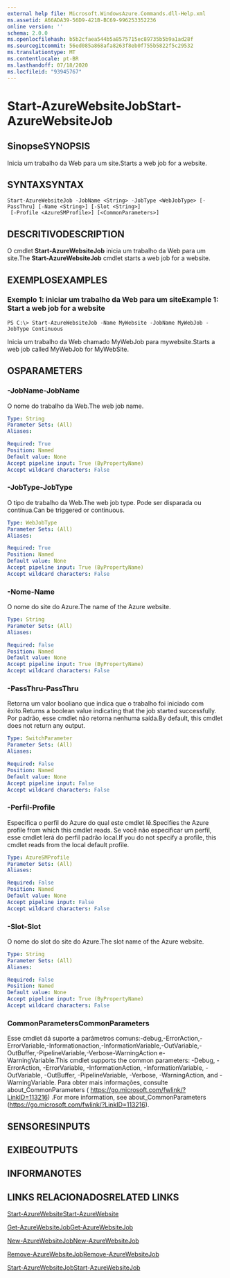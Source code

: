 ```yaml
---
external help file: Microsoft.WindowsAzure.Commands.dll-Help.xml
ms.assetid: A66ADA39-56D9-421B-BC69-996253352236
online version: ''
schema: 2.0.0
ms.openlocfilehash: b5b2cfaea544b5a8575715ec89735b5b9a1ad28f
ms.sourcegitcommit: 56ed085a868afa8263f8eb0f755b5822f5c29532
ms.translationtype: MT
ms.contentlocale: pt-BR
ms.lasthandoff: 07/18/2020
ms.locfileid: "93945767"
---
```

# <span data-ttu-id="e4d37-101">Start-AzureWebsiteJob</span><span class="sxs-lookup"><span data-stu-id="e4d37-101">Start-AzureWebsiteJob</span></span>

## <span data-ttu-id="e4d37-102">Sinopse</span><span class="sxs-lookup"><span data-stu-id="e4d37-102">SYNOPSIS</span></span>
<span data-ttu-id="e4d37-103">Inicia um trabalho da Web para um site.</span><span class="sxs-lookup"><span data-stu-id="e4d37-103">Starts a web job for a website.</span></span>

## <span data-ttu-id="e4d37-104">SYNTAX</span><span class="sxs-lookup"><span data-stu-id="e4d37-104">SYNTAX</span></span>

```
Start-AzureWebsiteJob -JobName <String> -JobType <WebJobType> [-PassThru] [-Name <String>] [-Slot <String>]
 [-Profile <AzureSMProfile>] [<CommonParameters>]
```

## <span data-ttu-id="e4d37-105">DESCRITIVO</span><span class="sxs-lookup"><span data-stu-id="e4d37-105">DESCRIPTION</span></span>
<span data-ttu-id="e4d37-106">O cmdlet **Start-AzureWebsiteJob** inicia um trabalho da Web para um site.</span><span class="sxs-lookup"><span data-stu-id="e4d37-106">The **Start-AzureWebsiteJob** cmdlet starts a web job for a website.</span></span>

## <span data-ttu-id="e4d37-107">EXEMPLOS</span><span class="sxs-lookup"><span data-stu-id="e4d37-107">EXAMPLES</span></span>

### <span data-ttu-id="e4d37-108">Exemplo 1: iniciar um trabalho da Web para um site</span><span class="sxs-lookup"><span data-stu-id="e4d37-108">Example 1: Start a web job for a website</span></span>
```
PS C:\> Start-AzureWebsiteJob -Name MyWebsite -JobName MyWebJob -JobType Continuous
```

<span data-ttu-id="e4d37-109">Inicia um trabalho da Web chamado MyWebJob para mywebsite.</span><span class="sxs-lookup"><span data-stu-id="e4d37-109">Starts a web job called MyWebJob for MyWebSite.</span></span>

## <span data-ttu-id="e4d37-110">OS</span><span class="sxs-lookup"><span data-stu-id="e4d37-110">PARAMETERS</span></span>

### <span data-ttu-id="e4d37-111">-JobName</span><span class="sxs-lookup"><span data-stu-id="e4d37-111">-JobName</span></span>
<span data-ttu-id="e4d37-112">O nome do trabalho da Web.</span><span class="sxs-lookup"><span data-stu-id="e4d37-112">The web job name.</span></span>

```yaml
Type: String
Parameter Sets: (All)
Aliases: 

Required: True
Position: Named
Default value: None
Accept pipeline input: True (ByPropertyName)
Accept wildcard characters: False
```

### <span data-ttu-id="e4d37-113">-JobType</span><span class="sxs-lookup"><span data-stu-id="e4d37-113">-JobType</span></span>
<span data-ttu-id="e4d37-114">O tipo de trabalho da Web.</span><span class="sxs-lookup"><span data-stu-id="e4d37-114">The web job type.</span></span>
<span data-ttu-id="e4d37-115">Pode ser disparada ou contínua.</span><span class="sxs-lookup"><span data-stu-id="e4d37-115">Can be triggered or continuous.</span></span>

```yaml
Type: WebJobType
Parameter Sets: (All)
Aliases: 

Required: True
Position: Named
Default value: None
Accept pipeline input: True (ByPropertyName)
Accept wildcard characters: False
```

### <span data-ttu-id="e4d37-116">-Nome</span><span class="sxs-lookup"><span data-stu-id="e4d37-116">-Name</span></span>
<span data-ttu-id="e4d37-117">O nome do site do Azure.</span><span class="sxs-lookup"><span data-stu-id="e4d37-117">The name of the Azure website.</span></span>

```yaml
Type: String
Parameter Sets: (All)
Aliases: 

Required: False
Position: Named
Default value: None
Accept pipeline input: True (ByPropertyName)
Accept wildcard characters: False
```

### <span data-ttu-id="e4d37-118">-PassThru</span><span class="sxs-lookup"><span data-stu-id="e4d37-118">-PassThru</span></span>
<span data-ttu-id="e4d37-119">Retorna um valor booliano que indica que o trabalho foi iniciado com êxito.</span><span class="sxs-lookup"><span data-stu-id="e4d37-119">Returns a boolean value indicating that the job started successfully.</span></span>
<span data-ttu-id="e4d37-120">Por padrão, esse cmdlet não retorna nenhuma saída.</span><span class="sxs-lookup"><span data-stu-id="e4d37-120">By default, this cmdlet does not return any output.</span></span>

```yaml
Type: SwitchParameter
Parameter Sets: (All)
Aliases: 

Required: False
Position: Named
Default value: None
Accept pipeline input: False
Accept wildcard characters: False
```

### <span data-ttu-id="e4d37-121">-Perfil</span><span class="sxs-lookup"><span data-stu-id="e4d37-121">-Profile</span></span>
<span data-ttu-id="e4d37-122">Especifica o perfil do Azure do qual este cmdlet lê.</span><span class="sxs-lookup"><span data-stu-id="e4d37-122">Specifies the Azure profile from which this cmdlet reads.</span></span>
<span data-ttu-id="e4d37-123">Se você não especificar um perfil, esse cmdlet lerá do perfil padrão local.</span><span class="sxs-lookup"><span data-stu-id="e4d37-123">If you do not specify a profile, this cmdlet reads from the local default profile.</span></span>

```yaml
Type: AzureSMProfile
Parameter Sets: (All)
Aliases: 

Required: False
Position: Named
Default value: None
Accept pipeline input: False
Accept wildcard characters: False
```

### <span data-ttu-id="e4d37-124">-Slot</span><span class="sxs-lookup"><span data-stu-id="e4d37-124">-Slot</span></span>
<span data-ttu-id="e4d37-125">O nome do slot do site do Azure.</span><span class="sxs-lookup"><span data-stu-id="e4d37-125">The slot name of the Azure website.</span></span>

```yaml
Type: String
Parameter Sets: (All)
Aliases: 

Required: False
Position: Named
Default value: None
Accept pipeline input: True (ByPropertyName)
Accept wildcard characters: False
```

### <span data-ttu-id="e4d37-126">CommonParameters</span><span class="sxs-lookup"><span data-stu-id="e4d37-126">CommonParameters</span></span>
<span data-ttu-id="e4d37-127">Esse cmdlet dá suporte a parâmetros comuns:-debug,-ErrorAction,-ErrorVariable,-Informationaction,-InformationVariable,-OutVariable,-OutBuffer,-PipelineVariable,-Verbose-WarningAction e-WarningVariable.</span><span class="sxs-lookup"><span data-stu-id="e4d37-127">This cmdlet supports the common parameters: -Debug, -ErrorAction, -ErrorVariable, -InformationAction, -InformationVariable, -OutVariable, -OutBuffer, -PipelineVariable, -Verbose, -WarningAction, and -WarningVariable.</span></span> <span data-ttu-id="e4d37-128">Para obter mais informações, consulte about_CommonParameters ( https://go.microsoft.com/fwlink/?LinkID=113216) .</span><span class="sxs-lookup"><span data-stu-id="e4d37-128">For more information, see about_CommonParameters (https://go.microsoft.com/fwlink/?LinkID=113216).</span></span>

## <span data-ttu-id="e4d37-129">SENSORES</span><span class="sxs-lookup"><span data-stu-id="e4d37-129">INPUTS</span></span>

## <span data-ttu-id="e4d37-130">EXIBE</span><span class="sxs-lookup"><span data-stu-id="e4d37-130">OUTPUTS</span></span>

## <span data-ttu-id="e4d37-131">INFORMA</span><span class="sxs-lookup"><span data-stu-id="e4d37-131">NOTES</span></span>

## <span data-ttu-id="e4d37-132">LINKS RELACIONADOS</span><span class="sxs-lookup"><span data-stu-id="e4d37-132">RELATED LINKS</span></span>

[<span data-ttu-id="e4d37-133">Start-AzureWebsite</span><span class="sxs-lookup"><span data-stu-id="e4d37-133">Start-AzureWebsite</span></span>](./Start-AzureWebsite.md)

[<span data-ttu-id="e4d37-134">Get-AzureWebsiteJob</span><span class="sxs-lookup"><span data-stu-id="e4d37-134">Get-AzureWebsiteJob</span></span>](./Get-AzureWebsiteJob.md)

[<span data-ttu-id="e4d37-135">New-AzureWebsiteJob</span><span class="sxs-lookup"><span data-stu-id="e4d37-135">New-AzureWebsiteJob</span></span>](./New-AzureWebsiteJob.md)

[<span data-ttu-id="e4d37-136">Remove-AzureWebsiteJob</span><span class="sxs-lookup"><span data-stu-id="e4d37-136">Remove-AzureWebsiteJob</span></span>](./Remove-AzureWebsiteJob.md)

[<span data-ttu-id="e4d37-137">Start-AzureWebsiteJob</span><span class="sxs-lookup"><span data-stu-id="e4d37-137">Start-AzureWebsiteJob</span></span>](./Start-AzureWebsiteJob.md)


